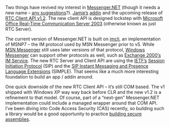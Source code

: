 Two things have revived my interest in
[Messenger.NET](prj_messenger.aspx) (though it needs a new name – [any
suggestions](mailto:harry@devhawk.net)?).
[Jamie’s](http://weblogs.asp.net/NUnitAddin/) [addin](http://www.managedaddins.net/gallery/)
and the upcoming release of [RTC Client API
v1.2](http://msdn.microsoft.com/library/en-us/rtcclnt/rtc/real_time_communications_rtc_client_start_page.asp).
The new client API is designed lockstep with [Microsoft Office Real-Time
Communication Server
2003](http://www.microsoft.com/office/preview/rtcserver/default.asp)
(otherwise known as just RTC Server).

The current version of Messenger.NET is built on
[imcli](http://www.sellsbrothers.com/tools/#imcli), an implementation of
MSNP7 – the IM protocol used by MSN Messenger prior to v5. While [MSN
Messenger](http://messenger.msn.com/) still uses later versions of that
protocol, [Windows
Messenger](http://www.microsoft.com/windowsxp/windowsmessenger/default.asp)
can support other protocols as well, such as [Exchange 2000′s IM
Service](http://www.microsoft.com/exchange/evaluation/features/instantmessage.asp).
The new RTC Server and Client API are using the
[IETF’s](http://www.ietf.org/home.html) [Session Initiation
Protocol](http://www.ietf.org/html.charters/sip-charter.html) (SIP) and
the [SIP Instant Messaging and Presence Language
Extensions](http://www.ietf.org/html.charters/simple-charter.html)
(SIMPLE). That seems like a much more interesting foundation to build an
app / addin around.

One quick downside of the new RTC Client API – it’s still COM based. The
v1 shipped with Windows XP way way back before CLR and the new v1.2 is a
refinement to that model. Of course, part of a “next-gen” Messenger.NET
implementation could include a managed wrapper around that COM API. I’ve
been diving into Code Access Security (CAS) recently, so building such a
library would be a good opportunity to practice [building secure
assemblies](http://msdn.microsoft.com/security/default.aspx?pull=/library/en-us/dnnetsec/html/THCMCh07.asp).
